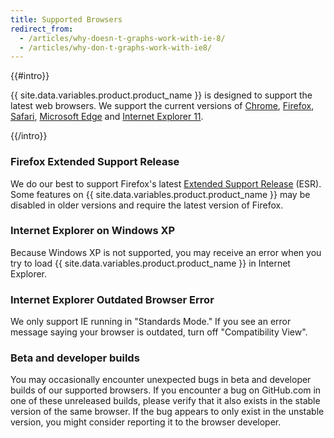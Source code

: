 ```yaml
---
title: Supported Browsers
redirect_from:
  - /articles/why-doesn-t-graphs-work-with-ie-8/
  - /articles/why-don-t-graphs-work-with-ie8/
---
```

{{#intro}}

{{ site.data.variables.product.product_name }} is designed to support the latest web browsers. We support the current versions of [Chrome](https://www.google.com/chrome/), [Firefox](http://www.mozilla.org/firefox/), [Safari](http://www.apple.com/safari/), [Microsoft Edge](http://www.browserfordoing.com/) and [Internet Explorer 11](http://ie.microsoft.com/).

{{/intro}}

### Firefox Extended Support Release

We do our best to support Firefox's latest [Extended Support Release](https://www.mozilla.org/en-US/firefox/organizations/) (ESR). Some features on {{ site.data.variables.product.product_name }} may be disabled in older versions and require the latest version of Firefox.

### Internet Explorer on Windows XP

Because Windows XP is not supported, you may receive an error when you try to load {{ site.data.variables.product.product_name }} in Internet Explorer.

### Internet Explorer Outdated Browser Error

We only support IE running in "Standards Mode." If you see an error message saying your browser is outdated, turn off "Compatibility View".

### Beta and developer builds

You may occasionally encounter unexpected bugs in beta and developer builds of our supported browsers. If you encounter a bug on GitHub.com in one of these unreleased builds, please verify that it also exists in the stable version of the same browser. If the bug appears to only exist in the unstable version, you might consider reporting it to the browser developer.
